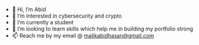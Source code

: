 - 👋 Hi, I’m Abid
- 👀 I’m interested in cybersecurity and crypto
- 🌱 I’m currently a student
- 💞️ I’m looking to learn skills which help me in building my portfolio strong
- 📫 Reach me by my email @ malikabidhasan@gmail.com
<!---
xmabidhasanxx/xmabidhasanxx is a ✨ special ✨ repository because its `README.md` (this file) appears on your GitHub profile.
You can click the Preview link to take a look at your changes.
